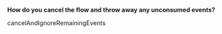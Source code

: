 **How do you cancel the flow and throw away any unconsumed events?**

<div class="hint">
  cancelAndIgnoreRemainingEvents
</div>
